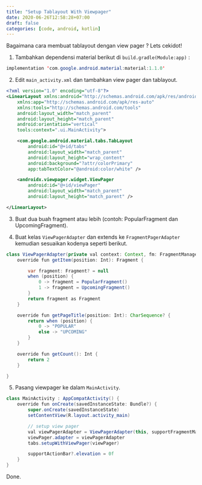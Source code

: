 ```yaml
---
title: "Setup Tablayout With Viewpager"
date: 2020-06-26T12:58:28+07:00
draft: false
categories: [code, android, kotlin]
---
```


Bagaimana cara membuat tablayout dengan view pager ? Lets cekidot!

1. Tambahkan dependensi material berikut di `build.gradle(Module:app)` :

```java
implementation 'com.google.android.material:material:1.1.0'
```

2. Edit `main_activity.xml` dan tambahkan view pager dan tablayout.

```xml
<?xml version="1.0" encoding="utf-8"?>
<LinearLayout xmlns:android="http://schemas.android.com/apk/res/android"
    xmlns:app="http://schemas.android.com/apk/res-auto"
    xmlns:tools="http://schemas.android.com/tools"
    android:layout_width="match_parent"
    android:layout_height="match_parent"
    android:orientation="vertical"
    tools:context=".ui.MainActivity">

    <com.google.android.material.tabs.TabLayout
        android:id="@+id/tabs"
        android:layout_width="match_parent"
        android:layout_height="wrap_content"
        android:background="?attr/colorPrimary"
        app:tabTextColor="@android:color/white" />

    <androidx.viewpager.widget.ViewPager
        android:id="@+id/viewPager"
        android:layout_width="match_parent"
        android:layout_height="match_parent" />

</LinearLayout>
```

3. Buat dua buah fragment atau lebih (contoh: PopularFragment dan UpcomingFragment).

4. Buat kelas `ViewPagerAdapter` dan extends ke `FragmentPagerAdapter` kemudian sesuaikan kodenya seperti berikut.

```java
class ViewPagerAdapter(private val context: Context, fm: FragmentManager) : FragmentPagerAdapter(fm, BEHAVIOR_RESUME_ONLY_CURRENT_FRAGMENT) {
    override fun getItem(position: Int): Fragment {

        var fragment: Fragment? = null
        when (position) {
            0 -> fragment = PopularFragment()
            1 -> fragment = UpcomingFragment()
        }
        return fragment as Fragment
    }

    override fun getPageTitle(position: Int): CharSequence? {
        return when (position) {
            0 -> "POPULAR"
            else -> "UPCOMING"
        }
    }

    override fun getCount(): Int {
        return 2
    }

}
```

5. Pasang viewpager ke dalam `MainActivity`.

```java
class MainActivity : AppCompatActivity() {
    override fun onCreate(savedInstanceState: Bundle?) {
        super.onCreate(savedInstanceState)
        setContentView(R.layout.activity_main)

        // setup view pager
        val viewPagerAdapter = ViewPagerAdapter(this, supportFragmentManager)
        viewPager.adapter = viewPagerAdapter
        tabs.setupWithViewPager(viewPager)

        supportActionBar?.elevation = 0f
    }
}
```

Done.